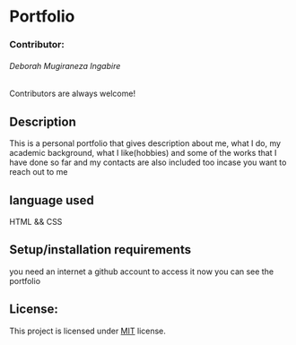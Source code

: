 # Portfolio

### Contributor:
###### Deborah Mugiraneza Ingabire

Contributors are always welcome!

## Description
This is a personal portfolio that gives description about me, what I do, my academic background, what I like(hobbies) and some of the works that I have done so far and my contacts are also included too incase you want to reach out to me

## language used
HTML && CSS

## Setup/installation requirements
you need an internet
a github account to access it
now you can see the portfolio

## License:

This project is licensed under [MIT](https://opensource.org/licenses/MIT) license.
